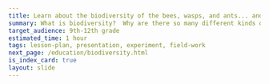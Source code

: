 ```yaml
---
title: Learn about the biodiversity of the bees, wasps, and ants... and chalcids
summary: What is biodiversity?  Why are there so many different kinds of insects?  What is special about chalcid biodiversity?
target_audience: 9th-12th grade
estimated_time: 1 hour
tags: lesson-plan, presentation, experiment, field-work
next_page: /education/biodiversity.html  
is_index_card: true
layout: slide 
---
```



